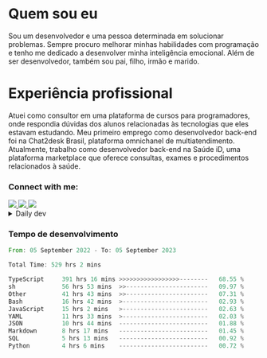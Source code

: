 # Quem sou eu
Sou um desenvolvedor e uma pessoa determinada em solucionar problemas. Sempre procuro melhorar minhas habilidades com programação e tenho me dedicado a desenvolver minha inteligência emocional. Além de ser desenvolvedor, também sou pai, filho, irmão e marido.

# Experiência profissional
Atuei como consultor em uma plataforma de cursos para programadores, onde respondia dúvidas dos alunos relacionadas às tecnologias que eles estavam estudando.
Meu primeiro emprego como desenvolvedor back-end foi na Chat2desk Brasil, plataforma omnichanel de multiatendimento.
Atualmente, trabalho como desenvolvedor back-end na Saúde iD, uma plataforma marketplace que oferece consultas, exames e procedimentos relacionados à saúde.

### Connect with me:
<a href="https://www.linkedin.com/in/theusmoreira" target="_blank" >
<img src="https://img.shields.io/badge/linkedin-%230077B5.svg?&style=for-the-badge&logo=linkedin&logoColor=white ">
</a>
<a href="https://www.instagram.com/matheus.s.moreira/" target="_blank">
<img src="https://img.shields.io/badge/instagram-%23E4405F.svg?&style=for-the-badge&logo=instagram&logoColor=white">
</a>
<a href="mailto:matheussm301@gmail.com"  target="_blank">
<img src="https://img.shields.io/badge/gmail-%23E4405F.svg?&style=for-the-badge&logo=gmail&logoColor=white">
</a>


<details>
  <summary>Daily dev </summary>
<p>
  <a href="https://app.daily.dev/matheussantos"><img src="https://github.com/matheus-santos-moreira/matheus-santos-moreira/blob/master/devcard.svg" width="200" alt="Matheus Santos's Dev Card"/></a>
 </p>
</details>

<h3>Tempo de desenvolvimento</h3>

<!--START_SECTION:waka-->

```rust
From: 05 September 2022 - To: 05 September 2023

Total Time: 529 hrs 2 mins

TypeScript     391 hrs 16 mins >>>>>>>>>>>>>>>>>--------   68.55 %
sh             56 hrs 53 mins  >>-----------------------   09.97 %
Other          41 hrs 43 mins  >>-----------------------   07.31 %
Bash           16 hrs 42 mins  >------------------------   02.93 %
JavaScript     15 hrs 2 mins   >------------------------   02.63 %
YAML           11 hrs 33 mins  >------------------------   02.03 %
JSON           10 hrs 44 mins  -------------------------   01.88 %
Markdown       8 hrs 17 mins   -------------------------   01.45 %
SQL            5 hrs 13 mins   -------------------------   00.92 %
Python         4 hrs 6 mins    -------------------------   00.72 %
```

<!--END_SECTION:waka-->
